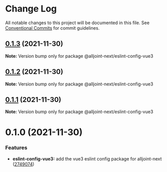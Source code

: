 # Change Log

All notable changes to this project will be documented in this file.
See [Conventional Commits](https://conventionalcommits.org) for commit guidelines.

## [0.1.3](https://github.com/AllJointTW/AllJointTool/compare/@alljoint-next/eslint-config-vue3@0.1.2...@alljoint-next/eslint-config-vue3@0.1.3) (2021-11-30)

**Note:** Version bump only for package @alljoint-next/eslint-config-vue3

## [0.1.2](https://github.com/AllJointTW/AllJointTool/compare/@alljoint-next/eslint-config-vue3@0.1.1...@alljoint-next/eslint-config-vue3@0.1.2) (2021-11-30)

**Note:** Version bump only for package @alljoint-next/eslint-config-vue3

## [0.1.1](https://github.com/AllJointTW/AllJointTool/compare/@alljoint-next/eslint-config-vue3@0.1.0...@alljoint-next/eslint-config-vue3@0.1.1) (2021-11-30)

**Note:** Version bump only for package @alljoint-next/eslint-config-vue3

# 0.1.0 (2021-11-30)

### Features

- **eslint-config-vue3:** add the vue3 eslint config package for alljoint-next ([2749074](https://github.com/AllJointTW/AllJointTool/commit/2749074ae85b76082302b208a0aca784b39961c4))
